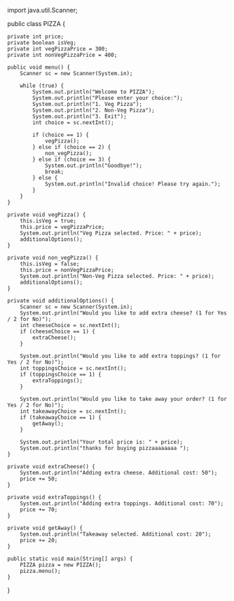 import java.util.Scanner;

public class PIZZA {

    private int price;
    private boolean isVeg;
    private int vegPizzaPrice = 300;
    private int nonVegPizzaPrice = 400;

    public void menu() {
        Scanner sc = new Scanner(System.in);

        while (true) {
            System.out.println("Welcome to PIZZA");
            System.out.println("Please enter your choice:");
            System.out.println("1. Veg Pizza");
            System.out.println("2. Non-Veg Pizza");
            System.out.println("3. Exit");
            int choice = sc.nextInt();

            if (choice == 1) {
                vegPizza();
            } else if (choice == 2) {
                non_vegPizza();
            } else if (choice == 3) {
                System.out.println("Goodbye!");
                break;
            } else {
                System.out.println("Invalid choice! Please try again.");
            }
        }
    }

    private void vegPizza() {
        this.isVeg = true;
        this.price = vegPizzaPrice;
        System.out.println("Veg Pizza selected. Price: " + price);
        additionalOptions();
    }

    private void non_vegPizza() {
        this.isVeg = false;
        this.price = nonVegPizzaPrice;
        System.out.println("Non-Veg Pizza selected. Price: " + price);
        additionalOptions();
    }

    private void additionalOptions() {
        Scanner sc = new Scanner(System.in);
        System.out.println("Would you like to add extra cheese? (1 for Yes / 2 for No)");
        int cheeseChoice = sc.nextInt();
        if (cheeseChoice == 1) {
            extraCheese();
        }

        System.out.println("Would you like to add extra toppings? (1 for Yes / 2 for No)");
        int toppingsChoice = sc.nextInt();
        if (toppingsChoice == 1) {
            extraToppings();
        }

        System.out.println("Would you like to take away your order? (1 for Yes / 2 for No)");
        int takeawayChoice = sc.nextInt();
        if (takeawayChoice == 1) {
            getAway();
        }

        System.out.println("Your total price is: " + price);
        System.out.println("thanks for buying pizzaaaaaaaa ");
    }

    private void extraCheese() {
        System.out.println("Adding extra cheese. Additional cost: 50");
        price += 50;
    }

    private void extraToppings() {
        System.out.println("Adding extra toppings. Additional cost: 70");
        price += 70;
    }

    private void getAway() {
        System.out.println("Takeaway selected. Additional cost: 20");
        price += 20;
    }

    public static void main(String[] args) {
        PIZZA pizza = new PIZZA();
        pizza.menu();
    }
}
